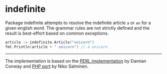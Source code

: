 # indefinite

Package indefinite attempts to resolve the indefinite article `a` or `an` for a
given english word. The grammar rules are not strictly defined and the result
is best-effort based on common exceptions.

```go
article := indefinite.Article("unicorn")
fmt.Println(article + " unicorn") // a unicorn
```

---

The implementation is based on the [PERL implementation][1] by Damian Conway
and [PHP port][2] by Niko Salminen.

[1]: https://metacpan.org/pod/Lingua::EN::Inflect#Selecting-indefinite-articles
[2]: https://github.com/Kaivosukeltaja/php-indefinite-article
